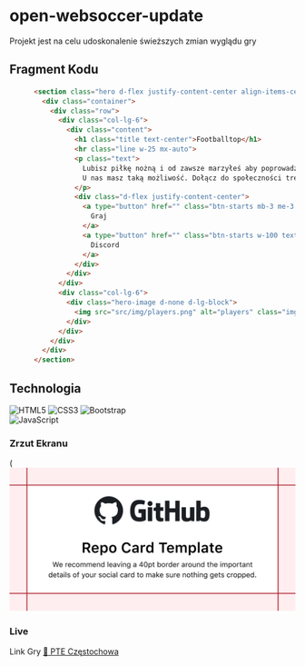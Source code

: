 ﻿# open-websoccer-update
Projekt jest na celu udoskonalenie świeższych zmian wyglądu gry

## Fragment Kodu
```html
      <section class="hero d-flex justify-content-center align-items-center">
        <div class="container">
          <div class="row">
            <div class="col-lg-6">
              <div class="content">
                <h1 class="title text-center">Footballtop</h1>
                <hr class="line w-25 mx-auto">
                <p class="text">
                  Lubisz piłkę nożną i od zawsze marzyłeś aby poprowadzić swój ulubiony klub w lidze i pucharach? 
                  U nas masz taką możliwość. Dołącz do społeczności trenerów i graj za darmo w menadżera Footballtop.
                </p>
                <div class="d-flex justify-content-center">
                  <a type="button" href="" class="btn-starts mb-3 me-3 w-100 text-decoration-none">
                    Graj
                  </a>
                  <a type="button" href="" class="btn-starts w-100 text-decoration-none">
                    Discord
                  </a>
                </div>
              </div>
            </div>
            <div class="col-lg-6">
              <div class="hero-image d-none d-lg-block">
                <img src="src/img/players.png" alt="players" class="img-fluid banner">
              </div>
            </div>
          </div>
        </div>
      </section>
```

## Technologia 
![HTML5](https://img.shields.io/badge/html5-%23E34F26.svg?style=for-the-badge&logo=html5&logoColor=white)
![CSS3](https://img.shields.io/badge/css3-%231572B6.svg?style=for-the-badge&logo=css3&logoColor=white)
![Bootstrap](https://img.shields.io/badge/bootstrap-%238511FA.svg?style=for-the-badge&logo=bootstrap&logoColor=white)   
![JavaScript](https://img.shields.io/badge/javascript-%23323330.svg?style=for-the-badge&logo=javascript&logoColor=%23F7DF1E)

### Zrzut Ekranu

(![App Screenshot](repository-open-graph-template.png)

### Live

Link Gry [:link: PTE Częstochowa](https://footballtopmanager.com/)</a>

